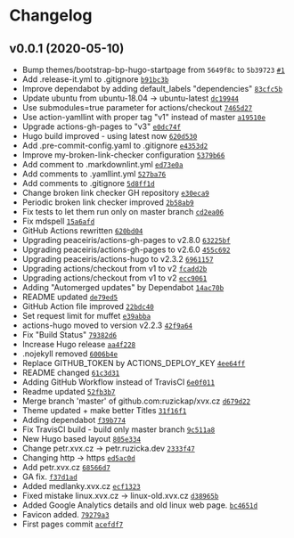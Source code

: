 # Changelog

## v0.0.1 (2020-05-10)

- Bump themes/bootstrap-bp-hugo-startpage from `5649f8c` to `5b39723` [`#1`](https://github.com/ruzickap/xvx.cz/pull/1)
- Add .release-it.yml to .gitignore [`b91bc3b`](https://github.com/ruzickap/xvx.cz/commit/b91bc3b8b96cfb8b8d7097b37d846a62afe33bf4)
- Improve dependabot by adding default_labels "dependencies" [`83cfc5b`](https://github.com/ruzickap/xvx.cz/commit/83cfc5bc8e11f68af56ef8a1709c8690c1cd101a)
- Update ubuntu from ubuntu-18.04 -&gt; ubuntu-latest [`dc19944`](https://github.com/ruzickap/xvx.cz/commit/dc199443a7a891d7036ef7b4f0841f19068f3cc5)
- Use submodules=true parameter for actions/checkout [`7465d27`](https://github.com/ruzickap/xvx.cz/commit/7465d2709aec6d85add589fb6fdca44c2d7573c1)
- Use action-yamllint with proper tag "v1" instead of master [`a19510e`](https://github.com/ruzickap/xvx.cz/commit/a19510e1d00805c56a85cc7de2d6db8d38fcff2b)
- Upgrade actions-gh-pages to "v3" [`e0dc74f`](https://github.com/ruzickap/xvx.cz/commit/e0dc74fd1ef3442169b153a622c1da0ea48c483f)
- Hugo build improved - using latest now [`620d530`](https://github.com/ruzickap/xvx.cz/commit/620d530f074840a525b0e669aa7077c98035f80b)
- Add .pre-commit-config.yaml to .gitignore [`e4353d2`](https://github.com/ruzickap/xvx.cz/commit/e4353d22271f5043d9dc426474c18a79966f4a04)
- Improve my-broken-link-checker configuration [`5379b66`](https://github.com/ruzickap/xvx.cz/commit/5379b666e195fd2165016fb3c2d79c578674788c)
- Add comment to .markdownlint.yml [`ed73e0a`](https://github.com/ruzickap/xvx.cz/commit/ed73e0a5b98f6832367d80608840b41c6b549ab6)
- Add comments to .yamllint.yml [`527ba76`](https://github.com/ruzickap/xvx.cz/commit/527ba765bac892ca9709c358c8383a5f79e118c7)
- Add comments to .gitignore [`5d8ff1d`](https://github.com/ruzickap/xvx.cz/commit/5d8ff1d5a484d05ec0913d4fdfb62cd484ae3568)
- Change broken link checker GH repository [`e30eca9`](https://github.com/ruzickap/xvx.cz/commit/e30eca99a13821b6fcf322ef636fd03f5d5ce989)
- Periodic broken link checker improved [`2b58ab9`](https://github.com/ruzickap/xvx.cz/commit/2b58ab9548486821dad7c6ae2c05de74042fb77d)
- Fix tests to let them run only on master branch [`cd2ea06`](https://github.com/ruzickap/xvx.cz/commit/cd2ea0642907b32be701564592c1832d9f86a2ff)
- Fix mdspell [`15a6afd`](https://github.com/ruzickap/xvx.cz/commit/15a6afdc4c85ca39ee36ad3881e38de665d4d38e)
- GitHub Actions rewritten [`620bd04`](https://github.com/ruzickap/xvx.cz/commit/620bd0448113258079144b72f9a20f7a783e7791)
- Upgrading peaceiris/actions-gh-pages to v2.8.0 [`63225bf`](https://github.com/ruzickap/xvx.cz/commit/63225bfdc4620643c8dec1b798f9eb222b03f84e)
- Upgrading peaceiris/actions-gh-pages to v2.6.0 [`455c692`](https://github.com/ruzickap/xvx.cz/commit/455c692be01b937757b5c33f08335a43a10b8164)
- Upgrading peaceiris/actions-hugo to v2.3.2 [`6961157`](https://github.com/ruzickap/xvx.cz/commit/6961157d0dd05e8e747dcf385ec8c2787bed564e)
- Upgrading actions/checkout from v1 to v2 [`fcadd2b`](https://github.com/ruzickap/xvx.cz/commit/fcadd2b84c96deb3346866f03f045ad6b662b1e1)
- Upgrading actions/checkout from v1 to v2 [`ecc9061`](https://github.com/ruzickap/xvx.cz/commit/ecc90614b62d2a2db17a123a4e2e0a81d76eda62)
- Adding "Automerged updates" by Dependabot [`14ac70b`](https://github.com/ruzickap/xvx.cz/commit/14ac70b05e30df04e1526de398f6da6bcada281c)
- README updated [`de79ed5`](https://github.com/ruzickap/xvx.cz/commit/de79ed5fd785fc700b5e17104a312a9b09c182fc)
- GitHub Action file improved [`22bdc40`](https://github.com/ruzickap/xvx.cz/commit/22bdc407733f167645fd7c4646e0f61d1d0d161d)
- Set request limit for muffet [`e39abba`](https://github.com/ruzickap/xvx.cz/commit/e39abbada0e0de2ebbbba6cda7be99a874ad55dc)
- actions-hugo moved to version v2.2.3 [`42f9a64`](https://github.com/ruzickap/xvx.cz/commit/42f9a64d8aa4cdf9e3dda584b54ac23035e4f3c3)
- Fix "Build Status" [`79382d6`](https://github.com/ruzickap/xvx.cz/commit/79382d6bf2176f07b8869a99ab4d8fba0de1911a)
- Increase Hugo release [`aa4f228`](https://github.com/ruzickap/xvx.cz/commit/aa4f228d0df446a779ffc7523c8171716561bfef)
- .nojekyll removed [`6006b4e`](https://github.com/ruzickap/xvx.cz/commit/6006b4eb97931266fb74b2c3e5e6345844e95783)
- Replace GITHUB_TOKEN by ACTIONS_DEPLOY_KEY [`4ee64ff`](https://github.com/ruzickap/xvx.cz/commit/4ee64ffc1137f3e68b66c0aa4acac03a87a3a615)
- README changed [`61c3d31`](https://github.com/ruzickap/xvx.cz/commit/61c3d31be71a7c5e4b4a470d51ea95096c027949)
- Adding GitHub Workflow instead of TravisCI [`6e0f011`](https://github.com/ruzickap/xvx.cz/commit/6e0f011b78af32621c13b140f3ef969bef812f00)
- Readme updated [`52fb3b7`](https://github.com/ruzickap/xvx.cz/commit/52fb3b7aa797c17ff72ef2699317d829bb4133f8)
- Merge branch 'master' of github.com:ruzickap/xvx.cz [`d679d22`](https://github.com/ruzickap/xvx.cz/commit/d679d2213351afe84e23ddfc68c07d9c503af1c6)
- Theme updated + make better Titles [`31f16f1`](https://github.com/ruzickap/xvx.cz/commit/31f16f1c1deeee65b91a8c22b3ee7a183e765560)
- Adding dependabot [`f39b774`](https://github.com/ruzickap/xvx.cz/commit/f39b774a03056af2866fe3230581db3ea610e8a1)
- Fix TravisCI build - build only master branch [`9c511a8`](https://github.com/ruzickap/xvx.cz/commit/9c511a8f8e9d86be25f296ba9d15ee636f087c25)
- New Hugo based layout [`805e334`](https://github.com/ruzickap/xvx.cz/commit/805e3342dcf2730a5a84f6a5b73ee50434c500ba)
- Change petr.xvx.cz -&gt; petr.ruzicka.dev [`2333f47`](https://github.com/ruzickap/xvx.cz/commit/2333f47c6b85c4b97e12a55e0e27c60e66bde90e)
- Changing http -&gt; https [`ed5ac0d`](https://github.com/ruzickap/xvx.cz/commit/ed5ac0db23bcbf8595c3a6794a7b3004261d6715)
- Add petr.xvx.cz [`68566d7`](https://github.com/ruzickap/xvx.cz/commit/68566d74a07585981b0aef5607ee9f26798bf96e)
- GA fix. [`f37d1ad`](https://github.com/ruzickap/xvx.cz/commit/f37d1ad90012a4e33781353e3f44601ad5299ad7)
- Added medlanky.xvx.cz [`ecf1323`](https://github.com/ruzickap/xvx.cz/commit/ecf1323aba85d1aa3f45626fa1fa0f2213af650f)
- Fixed mistake linux.xvx.cz -&gt; linux-old.xvx.cz [`d38965b`](https://github.com/ruzickap/xvx.cz/commit/d38965b165fffa0d4d4dbece8fd3eaef1591c73b)
- Added Google Analytics details and old linux web page. [`bc4651d`](https://github.com/ruzickap/xvx.cz/commit/bc4651dcae2f420d208de4fea79f7413662fe88c)
- Favicon added. [`79279a3`](https://github.com/ruzickap/xvx.cz/commit/79279a391197e05249feaeece55ef23600090eb4)
- First pages commit [`acefdf7`](https://github.com/ruzickap/xvx.cz/commit/acefdf74ca922f3b4ecfd72db223541fdb1fb876)
